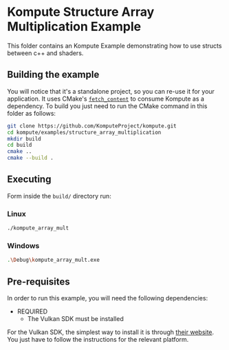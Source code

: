 # Kompute Structure Array Multiplication Example

This folder contains an Kompute Example demonstrating how to use structs between c++ and shaders. 

## Building the example

You will notice that it's a standalone project, so you can re-use it for your application.
It uses CMake's [`fetch_content`](https://cmake.org/cmake/help/latest/module/FetchContent.html) to consume Kompute as a dependency.
To build you just need to run the CMake command in this folder as follows:

```bash
git clone https://github.com/KomputeProject/kompute.git
cd kompute/examples/structure_array_multiplication
mkdir build
cd build
cmake ..
cmake --build .
```

## Executing

Form inside the `build/` directory run:

### Linux

```bash
./kompute_array_mult
```

### Windows

```bash
.\Debug\kompute_array_mult.exe
```

## Pre-requisites

In order to run this example, you will need the following dependencies:

* REQUIRED
    + The Vulkan SDK must be installed

For the Vulkan SDK, the simplest way to install it is through [their website](https://vulkan.lunarg.com/sdk/home). You just have to follow the instructions for the relevant platform.
